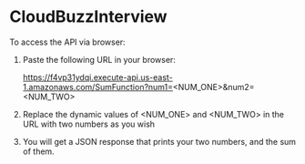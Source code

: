 # CloudBuzzInterview

To access the API via browser:

1. Paste the following URL in your browser:

      https://f4vp31ydqi.execute-api.us-east-1.amazonaws.com/SumFunction?num1=<NUM_ONE>&num2=<NUM_TWO>

2. Replace the dynamic values of <NUM_ONE> and <NUM_TWO> in the URL with two numbers as you wish

3. You will get a JSON response that prints your two numbers, and the sum of them.

